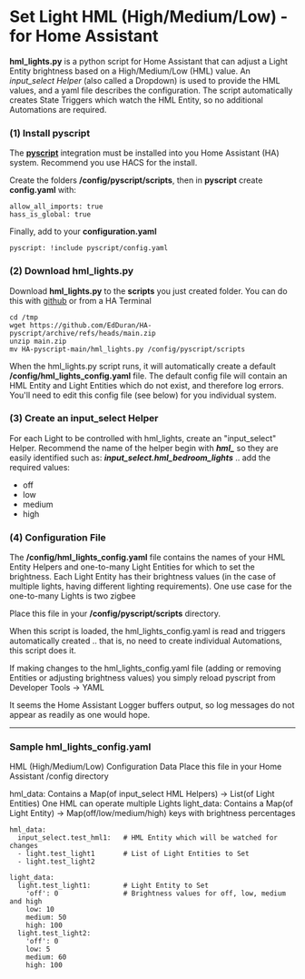 # Set Light HML (High/Medium/Low) - for Home Assistant

**hml_lights.py** is a python script for Home Assistant that can adjust a Light Entity
brightness based on a High/Medium/Low (HML) value. An *input_select Helper* (also called
a Dropdown) is used to provide the HML values, and a yaml file describes the configuration.
The script automatically creates State Triggers which watch the HML Entity, so no additional
Automations are required.

### (1) Install pyscript
The [**pyscript**](https://hacs-pyscript.readthedocs.io/en/stable/index.html) integration
must be installed into you Home Assistant (HA) system. Recommend you use HACS for the install.

Create the folders **/config/pyscript/scripts**, then in **pyscript** create **config.yaml** with:
```
allow_all_imports: true
hass_is_global: true
```
Finally, add to your **configuration.yaml**
```
pyscript: !include pyscript/config.yaml
```

### (2) Download hml_lights.py

Download **hml_lights.py** to the **scripts** you just created folder. You can do this
with [github](https://github.com/EdDuran/HA-pyscript) or from a HA Terminal
```
cd /tmp
wget https://github.com/EdDuran/HA-pyscript/archive/refs/heads/main.zip
unzip main.zip
mv HA-pyscript-main/hml_lights.py /config/pyscript/scripts
```
When the hml_lights.py script runs, it will automatically create a default **/config/hml_lights_config.yaml** file.
The default config file will contain an HML Entity and Light Entities which do not exist, and therefore
log errors. You'll need to edit this config file (see below) for you individual system.

### (3) Create an input_select Helper
For each Light to be controlled with hml_lights, create an "input_select" Helper.
Recommend the name of the helper begin with ***hml_*** so they are easily identified
such as: ***input_select.hml_bedroom_lights*** .. add the required values:
- off
- low
- medium
- high

### (4) Configuration File
The **/config/hml_lights_config.yaml** file contains the names of your HML Entity Helpers and one-to-many
Light Entities for which to set the brightness. Each Light Entity has their brightness values
(in the case of multiple lights, having different lighting requirements). One use case for the one-to-many
Lights is two zigbee

Place this file in your **/config/pyscript/scripts** directory.

When this script is loaded, the hml_lights_config.yaml is read and triggers automatically
created .. that is, no need to create individual Automations, this script does it.

If making changes to the hml_lights_config.yaml file (adding or removing Entities or adjusting
brightness values) you simply reload pyscript from Developer Tools -> YAML

It seems the Home Assistant Logger buffers output, so log messages do not appear as
readily as one would hope.

-----



### Sample hml_lights_config.yaml

HML (High/Medium/Low) Configuration Data
Place this file in your Home Assistant /config directory

hml_data:
  Contains a Map(of input_select HML Helpers) -> List(of Light Entities)
  One HML can operate multiple Lights
light_data:
  Contains a Map(of Light Entity) -> Map(off/low/medium/high) keys with brightness percentages
```
hml_data:
  input_select.test_hml1:   # HML Entity which will be watched for changes
  - light.test_light1       # List of Light Entities to Set
  - light.test_light2

light_data:
  light.test_light1:        # Light Entity to Set
    'off': 0                # Brightness values for off, low, medium and high
    low: 10
    medium: 50
    high: 100
  light.test_light2:
    'off': 0
    low: 5
    medium: 60
    high: 100
```

